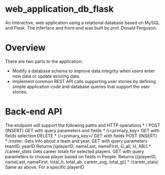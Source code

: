 # web_application_db_flask
An interactive, web application using a relational database based on MySQL and Flask. 
The inferface and front-end was built by prof. Donald Ferguson. 

# Overview 
There are two parts to the application:

* Modify a database schema to improve data integrity when users enter new data or update existing data.
* Implement common REST API calls supporting user stories by defining simple application code and database queries that support the user stories. 

# Back-end API
The endpoint will support the following paths and HTTP operations
        * /<resource>
            POST (INSERT)
            GET with query parameters and fields
        * /<resource>/<primary_key>
            GET with fields selection
            DELETE
        * /<resource1>/<primary_key>/<resource1>
            GET with fields
            POST (INSERT)
        * /roster: Gets info about a team and year.
            GET with query parameters teamID, yearID
            Returns [{playerID, nameLast, nameFirst, G_all, H, AB}]
        * /career_stats Gets career totals for selected players.
            GET with query parameters to choose player based on fields in People.
            Returns [{playerID, nameLast, nameFirst, total_h, total_ab, career_avg, total_g}]
        * /career_stats/<playerID>
            Same as above.
            For a specific playerID





